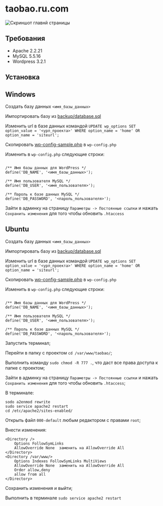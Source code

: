 taobao.ru.com
=============

![Скриншот главнй страницы](https://github.com/web4life/taobao/blob/master/design/home.png?raw=true)


Требования
-----------

* Apache 2.2.21
* MySQL 5.5.16
* Wordpress 3.2.1

Установка
----------

Windows
-------

Создать базу данных `<имя_базы_данных>`

Импортировать базу из [backup/database.sql](https://github.com/web4life/taobao/blob/master/backup/database.sql)

Изменить url в базе данных командой `UPDATE wp_options SET option_value = '<урл_проекта>' WHERE option_name = 'home' OR option_name = 'siteurl';`

Скопировать [wp-config-sample.php](https://github.com/web4life/taobao/blob/master/app/wp-config-sample.php) в `wp-config.php`

Изменить в `wp-config.php` следующие строки:

```

/** Имя базы данных для WordPress */
define('DB_NAME', '<имя_базы_данных>');

/** Имя пользователя MySQL */
define('DB_USER', '<имя_пользователя>');

/** Пароль к базе данных MySQL */
define('DB_PASSWORD', '<пароль_пользователя>');

```

Зайти в админку на страницу `Параметры -> Постоянные ссылки` и нажать `Сохранить изменения` для того чтобы обновить `.htaccess`


Ubuntu
------

Создать базу данных `<имя_базы_данных>`

Импортировать базу из [backup/database.sql](https://github.com/web4life/taobao/blob/master/backup/database.sql)

Изменить url в базе данных командой `UPDATE wp_options SET option_value = '<урл_проекта>' WHERE option_name = 'home' OR option_name = 'siteurl';`

Скопировать [wp-config-sample.php](https://github.com/web4life/taobao/blob/master/app/wp-config-sample.php) в `wp-config.php`

Изменить в `wp-config.php` следующие строки:

```

/** Имя базы данных для WordPress */
define('DB_NAME', '<имя_базы_данных>');

/** Имя пользователя MySQL */
define('DB_USER', '<имя_пользователя>');

/** Пароль к базе данных MySQL */
define('DB_PASSWORD', '<пароль_пользователя>');

```

Запустить терминал;

Перейти в папку с проектом `cd /var/www/taobao/`;

Выполнить команду `sudo chmod -R 777 .`, что даст все права доступа к папке с проектом;

Зайти в админку на страницу `Параметры -> Постоянные ссылки` и нажать `Сохранить изменения` для того чтобы обновить `.htaccess`;

В терминале:

```
sodo a2enmod rewrite
sudo service apache2 restart
cd /etc/apache2/sites-enabled/
```

Открыть файл `000-default` любым редактором с правами `root`;

Внести изменения:

```
<Directory />
	Options FollowSymLinks
	AllowOverride None 	заменить на	AllowOverride All
</Directory>
<Directory /var/www/>
	Options Indexes FollowSymLinks MultiViews
	AllowOverride None	заменить на	AllowOverride All
	Order allow,deny
	allow from all
</Directory>
```
Сохранить изменения и выйти;

Выполнить в терминале `sudo service apache2 restart`
